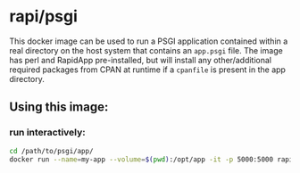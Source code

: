 # rapi/psgi

This docker image can be used to run a PSGI application contained
within a real directory on the host system that contains an 
```app.psgi``` file. The image has perl and RapidApp pre-installed, 
but will install any other/additional required packages from CPAN 
at runtime if a ```cpanfile``` is present in the app directory.

## Using this image:

### run interactively:

```bash
cd /path/to/psgi/app/
docker run --name=my-app --volume=$(pwd):/opt/app -it -p 5000:5000 rapi/psgi

``` 